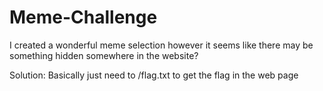 # Meme-Challenge
I created a wonderful meme selection however it seems like there may be something hidden somewhere in the website?

Solution:
Basically just need to /flag.txt to get the flag in the web page

